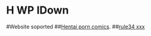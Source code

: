 # H WP IDown

#Website soported
##[Hentai porn comics](https://hentaiporns.net/).
##[rule34 xxx](https://rule34x.net/)
